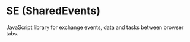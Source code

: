 __SE__ (SharedEvents)
======

JavaScript library for exchange events, data and tasks between browser tabs.
